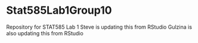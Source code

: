 # Stat585Lab1Group10
Repository for STAT585 Lab 1
Steve is updating this from RStudio
Gulzina is also updating this from RStudio
